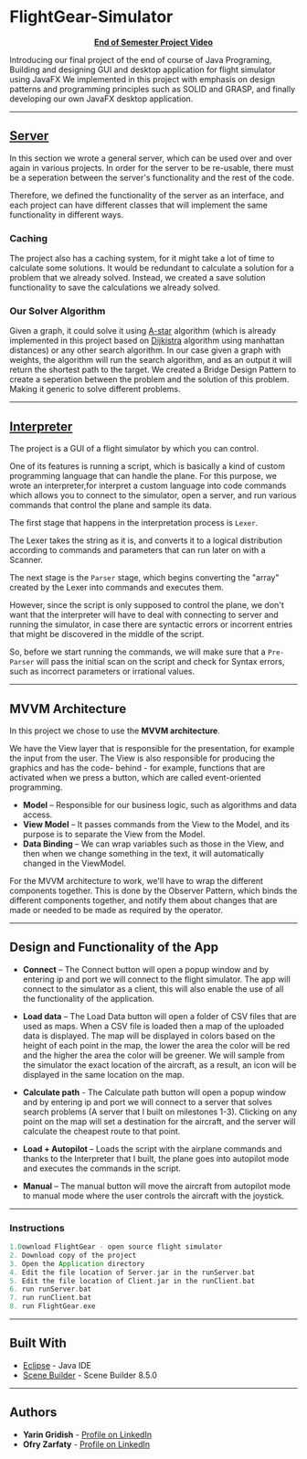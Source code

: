 # FlightGear-Simulator
**<p text align="center">[End of Semester Project Video](https://www.youtube.com/watch?v=98-JCjLGAwg&ab_channel=YarinGridish)<p>**
Introducing our final project of the end of course of Java Programing, Building and designing GUI and desktop application for flight simulator using JavaFX
We implemented in this project with emphasis on design patterns and programming principles such as SOLID and GRASP, and finally developing our own JavaFX desktop application.

---

## [Server](https://github.com/YarinGx/FlightGear-Simulator/tree/main/Flight-Temp/src/server_side)
In this section we wrote a general server, which can be used over and over again in various projects.
In order for the server to be re-usable, there must be a seperation between the server's functionality and the rest of the code. 

Therefore, we defined the functionality of the server as an interface,
and each project can have different classes that will implement the same functionality in different ways.

### Caching
The project also has a caching system,
for it might take a lot of time to calculate some solutions.
It would be redundant to calculate a solution for a problem that we already solved.
Instead, we created a save solution functionality to save the calculations we already solved.

### Our Solver Algorithm
Given a graph, it could solve it using [A-star](https://en.wikipedia.org/wiki/A*_search_algorithm) algorithm (which is already implemented in this project based on [Dijkistra](https://en.wikipedia.org/wiki/Dijkstra%27s_algorithm) algorithm using manhattan distances) or any other search algorithm.
In our case given a graph with weights, the algorithm will run the search algorithm, and as an output it will return the shortest path to the target.
We created a Bridge Design Pattern to create a seperation between the problem and the solution of this problem. Making it generic to solve different problems.

---

## [Interpreter](https://github.com/YarinGx/FlightGear-Simulator/tree/main/Flight-Temp/src/interpreter)
The project is a GUI of a flight simulator by which you can control.

One of its features is running a script, which is basically a kind of custom programming language that can handle the plane.
For this purpose, we wrote an interpreter,for interpret a custom language into code commands  which allows you to connect to the simulator, open a server, and run various commands that control the plane and sample its data.

The first stage that happens in the interpretation process is ``Lexer``.

The Lexer takes the string as it is, and converts it to a logical distribution according to commands and parameters that can run later on with a Scanner.

The next stage is the ``Parser`` stage, which begins converting the "array" created by the Lexer into commands and executes them.

However, since the script is only supposed to control the plane, we don't want that the interpreter will have to deal with connecting to server and running the simulator, in case there are syntactic errors or incorrent entries that might be discovered in the middle of the script.

So, before we start running the commands, we will make sure that a ``Pre-Parser`` will pass the initial scan on the script and check for Syntax errors, such as incorrect parameters or irrational values.

---

## MVVM Architecture

In this project we chose to use the **MVVM architecture**.

We have the View layer that is responsible for the presentation, for example the 
input from the user. The View is also responsible for producing the graphics and has the code-
behind - for example, functions that are activated when we press a button, which are called
event-oriented programming.

* **Model** – Responsible for our business logic, such as algorithms and data access.
* **View Model** – It passes commands from the View to the Model, and its purpose is to
separate the View from the Model.
* **Data Binding** – We can wrap variables such as those in the View, and then when we change
something in the text, it will automatically changed in the ViewModel.

For the MVVM architecture to work, we'll have to wrap the different components together. 
This is done by the Observer Pattern, which binds the different components together, and notify them about changes that are made or needed to be made as required by the operator. 

---

## Design and Functionality of the App

* **Connect** – The Connect button will open a popup window and by entering ip and port we will connect to the flight simulator. The app will connect to the simulator as a client, this will also enable the use of all the functionality of the application.

* **Load data** – The Load Data button will open a folder of CSV files that are used as maps. When a CSV file is loaded then a map of the uploaded data is displayed. The map will be displayed in colors based on the height of each point in the map, the lower the area the color will be red and the higher the area the color will be greener. We will sample from the simulator the exact location of the aircraft, as a result, an icon will be displayed in the same location on the map.

* **Calculate path** - The Calculate path button will open a popup window and by entering ip and port we will connect to a server that solves search problems (A server that I built on milestones 1-3). Clicking on any point on the map will set a destination for the aircraft, and the server will calculate the cheapest route to that point.

* **Load + Autopilot** – Loads the script with the airplane commands and thanks to the Interpreter that I built, the plane goes into autopilot mode and executes the commands in the script.

* **Manual** – The manual button will move the aircraft from autopilot mode to manual mode where the user controls the aircraft with the joystick.

---

### Instructions
```scala
1.Download FlightGear - open source flight simulator
2. Download copy of the project
3. Open the Application directory
4. Edit the file location of Server.jar in the runServer.bat
5. Edit the file location of Client.jar in the runClient.bat
6. run runServer.bat
7. run runClient.bat
8. run FlightGear.exe
```
---

## Built With
* [Eclipse](https://www.eclipse.org/downloads/packages/release/kepler/sr1/eclipse-ide-java-developers) - Java IDE
* [Scene Builder](https://gluonhq.com/products/scene-builder/)  - Scene Builder 8.5.0

---
## Authors
* **Yarin Gridish** - [Profile on LinkedIn](https://www.linkedin.com/in/yarin-gridish-1411791a0/)
* **Ofry Zarfaty** - [Profile on LinkedIn](https://www.linkedin.com/in/ofry-zarfaty-b85b10146/)
